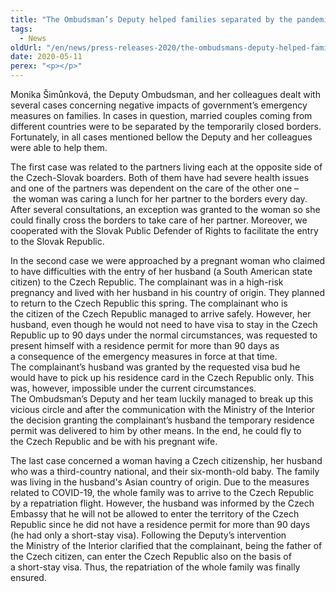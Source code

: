 ```yaml
---
title: "The Ombudsman’s Deputy helped families separated by the pandemic"
tags:
  - News
oldUrl: "/en/news/press-releases-2020/the-ombudsmans-deputy-helped-families-separated-by-the-pandemic/"
date: 2020-05-11
perex: "<p></p>"
---
```


<!-- imported from the old website -->

<p>Monika Šimůnková, the Deputy Ombudsman, and her colleagues dealt with several cases concerning negative impacts of government’s emergency measures on families. In cases in question, married couples coming from different countries were to be separated by the temporarily closed borders. Fortunately, in all cases mentioned bellow the Deputy and her colleagues were able to help them.</p> <p>The first case was related to the partners living each at the opposite side of the Czech-Slovak boarders. Both of them have had severe health issues and one of the partners was dependent on the care of the other one &ndash; the woman was caring a lunch for her partner to the borders every day. After several consultations, an exception was granted to the woman so she could finally cross the borders to take care of her partner. Moreover, we cooperated with the Slovak Public Defender of Rights to facilitate the entry to the Slovak Republic.</p> <p>In the second case we were approached by a pregnant woman who claimed to have difficulties with the entry of her husband (a South American state citizen) to the Czech Republic. The complainant was in a high-risk pregnancy and lived with her husband in his country of origin. They planned to return to the Czech Republic this spring. The complainant who is the citizen of the Czech Republic managed to arrive safely. However, her husband, even though he would not need to have visa to stay in the Czech Republic up to 90 days under the normal circumstances, was requested to present himself with a residence permit for more than 90 days as a consequence of the emergency measures in force at that time. The complainant’s husband was granted by the requested visa bud he would have to pick up his residence card in the Czech Republic only. This was, however, impossible under the current circumstances. The Ombudsman’s Deputy and her team luckily managed to break up this vicious circle and after the communication with the Ministry of the Interior the decision granting the complainant’s husband the temporary residence permit was delivered to him by other means. In the end, he could fly to the Czech Republic and be with his pregnant wife.</p> The last case concerned a woman having a Czech citizenship, her husband who was a third-country national, and their six-month-old baby. The family was living in the husband's Asian country of origin. Due to the measures related to COVID-19, the whole family was to arrive to the Czech Republic by a repatriation flight. However, the husband was informed by the Czech Embassy that he will not be allowed to enter the territory of the Czech Republic since he did not have a residence permit for more than 90 days (he had only a short-stay visa). Following the Deputy’s intervention the Ministry of the Interior clarified that the complainant, being the father of the Czech citizen, can enter the Czech Republic also on the basis of a short-stay visa. Thus, the repatriation of the whole family was finally ensured.

